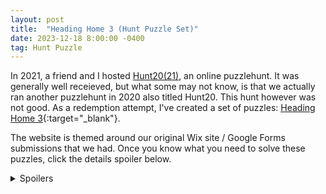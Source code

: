 ```yaml
---
layout: post
title:  "Heading Home 3 (Hunt Puzzle Set)"
date: 2023-12-18 8:00:00 -0400
tag: Hunt Puzzle
---
```


In 2021, a friend and I hosted [Hunt20(21)](https://hunt20.com/), an online puzzlehunt. It was generally well receieved, but what some may not know, is that we actually ran another puzzlehunt in 2020 also titled Hunt20. This hunt however was not good. As a redemption attempt, I've created a set of puzzles: [Heading Home 3](https://ethannp.github.io/heading-home-3/index.html){:target="_blank"}. 

The website is themed around our original Wix site / Google Forms submissions that we had. Once you know what you need to solve these puzzles, click the details spoiler below. 

<details style="margin-bottom: 20px">
<summary>Spoilers</summary>
<a href="https://docs.google.com/document/d/1izmhdNglUSO69E6dtUMWUnBE5MEZ5hGEMK32Fy_R0Sg/edit" target="_blank">List of the original Hunt20 Puzzle Answers</a>
</details>